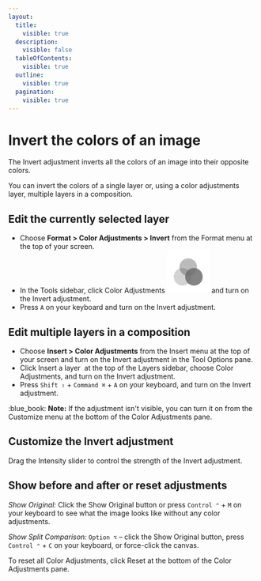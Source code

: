 ```yaml
---
layout:
  title:
    visible: true
  description:
    visible: false
  tableOfContents:
    visible: true
  outline:
    visible: true
  pagination:
    visible: true
---
```


# Invert the colors of an image

The Invert adjustment inverts all the colors of an image into their opposite colors.

You can invert the colors of a single layer or, using a color adjustments layer, multiple layers in a composition.

## Edit the currently selected layer

* Choose **Format > Color Adjustments > Invert** from the Format menu at the top of your screen.
* In the Tools sidebar, click Color Adjustments <img src="../.gitbook/assets/Color-Adjustments.png" alt="" data-size="line"> and turn on the Invert adjustment.
* Press `A` on your keyboard and turn on the Invert adjustment.

## Edit multiple layers in a composition

* Choose **Insert > Color Adjustments** from the Insert menu at the top of your screen and turn on the Invert adjustment in the Tool Options pane.
* Click Insert a layer <img src="https://help.pixelmator.com/pixelmator-pro/3.5/assets/English/1648724547000.png" alt="" data-size="line"> at the top of the Layers sidebar, choose Color Adjustments, and turn on the Invert adjustment.
* Press `Shift ⇧` + `Command ⌘` + `A` on your keyboard, and turn on the Invert adjustment.

:blue\_book: **Note:** If the adjustment isn't visible, you can turn it on from the Customize menu at the bottom of the Color Adjustments pane.

## Customize the Invert adjustment

Drag the Intensity slider to control the strength of the Invert adjustment.

## Show before and after or reset adjustments

_Show Original:_ Click the Show Original button or press `Control ⌃` + `M` on your keyboard to see what the image looks like without any color adjustments.

_Show Split Comparison:_ `Option ⌥` – click the Show Original button, press `Control ⌃` + `C` on your keyboard, or force-click the canvas.

To reset all Color Adjustments, click Reset at the bottom of the Color Adjustments pane.
